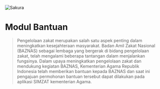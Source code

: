 <img alt="Sakura" id="readme-logo" src="https://kemenag.go.id/assets/imgs/theme/logo.png"/>

# Modul Bantuan

> Pengelolaan zakat merupakan salah satu aspek penting dalam meningkatkan kesejahteraan masyarakat. Badan Amil Zakat Nasional (BAZNAS) sebagai lembaga yang bergerak di bidang pengelolaan zakat, telah mengalami beberapa tantangan dalam menjalankan fungsinya. Dalam upaya meningkatkan pengelolaan zakat dan mendukung kegiatan BAZNAS, Kementerian Agama Republik Indonesia telah memberikan bantuan kepada BAZNAS dan saat ini pengajuan permohonan bantuan tersebut dapat dilakukan pada aplikasi SIMZAT kementerian Agama.
